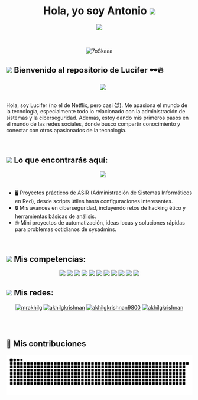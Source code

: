 <h1 align="center">Hola, yo soy Antonio <img src="https://media.giphy.com/media/hvRJCLFzcasrR4ia7z/giphy.gif" width="35"></h1>
<p align="center">
  <a href="https://github.com/DenverCoder1/readme-typing-svg"><img src="https://readme-typing-svg.herokuapp.com?font=Time+New+Roman&color=%23C8BE25&size=25&center=true&vCenter=true&width=600&height=100&lines=Administrador+de+sistemas;Estudiante+hacking+ético;Administrador+de+redes;Programador;Siempre+aprendiendo+cosas+nuevas"></a>
</p>


<br>

<p align="center"> 
	<img src="https://komarev.com/ghpvc/?username=7oSkaaa&label=Profile%20views&color=0047AB&style=plastic?" alt="7oSkaaa" height=25px, width=160px/> 
	<!---
		<a href = "https://commits.top/egypt.html" target="_blank">
			<img src="https://aktive.tk/egypt/7oSkaaa?color=red" alt="Most Active Users" target="_blank" height=25px, width=250px/> 
		</a>
	-->

</p>

## <picture><img src = "https://github.com/7oSkaaa/7oSkaaa/blob/main/Images/about_me.gif?raw=true" width = 50px></picture> Bienvenido al repositorio de Lucifer 🕶️🔥

<picture> <img align="right" src="https://i.postimg.cc/VLL1jtVF/Designer-14.jpg" width = 250px></picture>

<br><br>

Hola, soy Lucifer (no el de Netflix, pero casi 😈). Me apasiona el mundo de la tecnología, especialmente todo lo relacionado con la administración de sistemas y la ciberseguridad. Además, estoy dando mis primeros pasos en el mundo de las redes sociales, donde busco compartir conocimiento y conectar con otros apasionados de la tecnología.


<br>

	
## <picture><img src = "https://i.pinimg.com/originals/9a/d5/d5/9ad5d5d9288ec5f54e5678377dbdd38e.gif" width = 50px></picture> Lo que encontrarás aquí:

<picture> <img align="right" src="https://github.com/7oSkaaa/7oSkaaa/blob/main/Images/Right_Side.gif?raw=true" width = 250px></picture>

<br><br>
- 🖥️ Proyectos prácticos de ASIR (Administración de Sistemas Informáticos en Red), desde scripts útiles hasta configuraciones interesantes.
- 🔒 Mis avances en ciberseguridad, incluyendo retos de hacking ético y herramientas básicas de análisis.
- 🤓 Mini proyectos de automatización, ideas locas y soluciones rápidas para problemas cotidianos de sysadmins.

<br>


## <picture> <img src="https://i.gifer.com/origin/d3/d33c3c09061597a6099824c45f12b5ca_w200.gif" width=40> </picture>  Mis competencias:

<p align="center"><img src="https://cdn.iconscout.com/icon/free/png-256/free-cisco-1863556-1579764.png?f=webp" style="height: 4rem"/>
<img src="https://img.icons8.com/?size=512&id=mkkp6yt38FVq&format=png" style="height:4rem; background-color:white"/>
<img src="https://cdn.iconscout.com/icon/free/png-256/free-mysql-logo-icon-download-in-svg-png-gif-file-formats--technology-social-media-company-brand-vol-5-pack-logos-icons-3030165.png?f=webp&w=256" style="height: 4rem; background-color:white"/>
<img src="https://cdn.jsdelivr.net/gh/devicons/devicon/icons/mongodb/mongodb-original-wordmark.svg" style="height: 4rem; background-color:white"/>
<img src="https://cdn.jsdelivr.net/gh/devicons/devicon/icons/html5/html5-original-wordmark.svg" style="height: 4rem"/>
<img src="https://cdn.jsdelivr.net/gh/devicons/devicon/icons/css3/css3-original-wordmark.svg" style="height: 4rem"/>
<img src="https://cdn.jsdelivr.net/gh/devicons/devicon/icons/javascript/javascript-plain.svg" style="height: 4rem"/>
<img src="https://cdn.jsdelivr.net/gh/devicons/devicon/icons/git/git-plain.svg" style="height: 4rem"/>
<img src="https://cdn.jsdelivr.net/gh/devicons/devicon/icons/github/github-original-wordmark.svg" style="height: 4rem; background-color:white"/>
<img src="https://cdn.jsdelivr.net/gh/devicons/devicon/icons/python/python-original.svg"  style="height: 4rem"/>
<img src="https://upload.wikimedia.org/wikipedia/commons/thumb/1/18/ISO_C%2B%2B_Logo.svg/1200px-ISO_C%2B%2B_Logo.svg.png" style="height: 4rem"/>

</p>

## <picture> <img src="https://media1.giphy.com/media/lTY1jPVAygPCNbVKRo/giphy.gif?cid=a267dfa314g6stdv7idml2nrcv6a91qh9yso59jhj7f4rbly&rid=giphy.gif&ct=s" width="40px"> </picture> Mis redes:
<p align="center">
<a href="https://x.com/IamAntonioHP" target="blank"><img align="center" src="https://cdn.jsdelivr.net/npm/simple-icons@3.0.1/icons/twitter.svg" alt="mrakhilg" height="30" width="30" /></a>
<a href="https://www.linkedin.com/in/antonio-puerto-heredia-2794512a0/" target="blank"><img align="center" src="https://cdn.jsdelivr.net/npm/simple-icons@3.0.1/icons/linkedin.svg" alt="akhilgkrishnan" height="30" width="30" /></a>
<a href="https://www.facebook.com/IamAntonioHP" target="blank"><img align="center" src="https://cdn.jsdelivr.net/npm/simple-icons@3.0.1/icons/facebook.svg" alt="akhilgkrishnan9800" height="30" width="30" /></a>
<a href="https://www.instagram.com/antonio_herediia/" target="blank"><img align="center" src="https://cdn.jsdelivr.net/npm/simple-icons@3.0.1/icons/instagram.svg" alt="akhilgkrishnan" height="30" width="30" /></a>
</p>

</br></br>
	
## 🐍 Mis contribuciones
	
<p align = "center">
	<img src = "https://github.com/7oSkaaa/7oSkaaa/blob/output/github-contribution-grid-snake.svg?" alt = "Snake Game"/>
</p>
